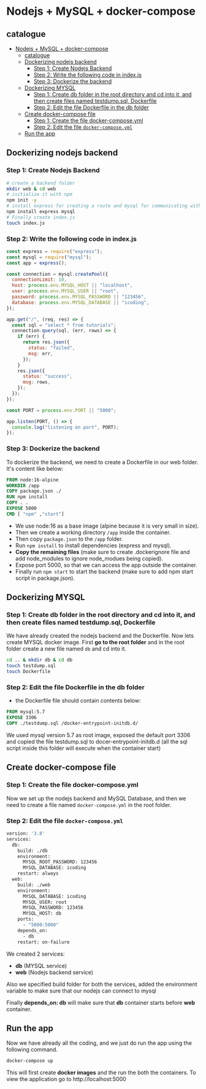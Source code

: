 # Nodejs + MySQL + docker-compose

## catalogue

- [Nodejs + MySQL + docker-compose](#nodejs--mysql--docker-compose)
  - [catalogue](#catalogue)
  - [Dockerizing nodejs backend](#dockerizing-nodejs-backend)
    - [Step 1: Create Nodejs Backend](#step-1-create-nodejs-backend)
    - [Step 2: Write the following code in index.js](#step-2-write-the-following-code-in-indexjs)
    - [Step 3: Dockerize the backend](#step-3-dockerize-the-backend)
  - [Dockerizing MYSQL](#dockerizing-mysql)
    - [Step 1: Create db folder in the root directory and cd into it, and then create files named testdump.sql, Dockerfile](#step-1-create-db-folder-in-the-root-directory-and-cd-into-it-and-then-create-files-named-testdumpsql-dockerfile)
    - [Step 2: Edit the file Dockerfile in the db folder](#step-2-edit-the-file-dockerfile-in-the-db-folder)
  - [Create docker-compose file](#create-docker-compose-file)
    - [Step 1: Create the file docker-compose.yml](#step-1-create-the-file-docker-composeyml)
    - [Step 2: Edit the file `docker-compose.yml`](#step-2-edit-the-file-docker-composeyml)
  - [Run the app](#run-the-app)

## Dockerizing nodejs backend

### Step 1: Create Nodejs Backend

```sh
# create a backend folder
mkdir web & cd web
# initialize it with npm
npm init -y
# install express for creating a route and mysql for communicating with MySQL Database
npm install express mysql
# Finally create index.js
touch index.js
```

### Step 2: Write the following code in index.js

```js
const express = require("express");
const mysql = require("mysql");
const app = express();

const connection = mysql.createPool({
  connectionLimit: 10,
  host: process.env.MYSQL_HOST || "localhost",
  user: process.env.MYSQL_USER || "root",
  password: process.env.MYSQL_PASSWORD || "123456",
  database: process.env.MYSQL_DATABASE || "icoding",
});

app.get("/", (req, res) => {
  const sql = "select * from tutorials";
  connection.query(sql, (err, rows) => {
    if (err) {
      return res.json({
        status: "failed",
        msg: err,
      });
    }
    res.json({
      status: "success",
      msg: rows,
    });
  });
});

const PORT = process.env.PORT || "5000";

app.listen(PORT, () => {
  console.log("listening on port", PORT);
});
```

### Step 3: Dockerize the backend

To dockerize the backend, we need to create a Dockerfile in our web folder.
It's content like below:

```Dockerfile
FROM node:16-alpine
WORKDIR /app
COPY package.json ./
RUN npm install
COPY . .
EXPOSE 5000
CMD [ "npm" ,"start"]
```

- We use node:16 as a base image (alpine because it is very small in size).
- Then we create a working directory `/app` inside the container.
- Then copy `package.json` to the `/app` folder.
- Run `npm install` to install dependencies (express and mysql).
- **Copy the remaining files** (make sure to create .dockerignore file and add node_modules to ignore node_modues being copied).
- Expose port 5000, so that we can access the app outside the container.
- Finally run `npm start` to start the backend (make sure to add npm start script in package.json).

## Dockerizing MYSQL

### Step 1: Create db folder in the root directory and cd into it, and then create files named testdump.sql, Dockerfile

We have already created the nodejs backend and the Dockerfile.
Now lets create MYSQL docker image.
First **go to the root folder** and in the root folder create a new file named `db` and cd into it.

```sh
cd .. & mkdir db & cd db
touch testdump.sql
touch Dockerfile
```

### Step 2: Edit the file Dockerfile in the db folder

- the Dockerfile file should contain contents below:

```Dockerfile
FROM mysql:5.7
EXPOSE 3306
COPY ./testdump.sql /docker-entrypoint-initdb.d/
```

We used mysql version 5.7 as root image, exposed the default port 3306 and copied the file testdump.sql to docer-entrypoint-initdb.d (all the sql script inside this folder will execute when the container start)

## Create docker-compose file

### Step 1: Create the file docker-compose.yml

Now we set up the nodejs backend and MySQL Database, and then we need to create a file named `docker-compose.yml` in the root folder.

### Step 2: Edit the file `docker-compose.yml`

```Dockerfile
version: '3.8'
services:
  db:
    build: ./db
    environment:
      MYSQL_ROOT_PASSWORD: 123456
      MYSQL_DATABASE: icoding
    restart: always
  web:
    build: ./web
    environment:
      MYSQL_DATABASE: icoding
      MYSQL_USER: root
      MYSQL_PASSWORD: 123456
      MYSQL_HOST: db
    ports:
      - "5000:5000"
    depends_on:
      - db
    restart: on-failure
```

We created 2 services:

- **db** (MYSQL service)
- **web** (Nodejs backend service)

Also we specified build folder for both the services, added the environment variable to make sure that our nodejs can connect to mysql

Finally **depends_on: db** will make sure that **db** container starts before **web** container.

## Run the app

Now we have already all the coding, and we just do run the app using the following command.

```sh
docker-compose up
```

This will first create **docker images** and the run the both the containers.
To view the application go to http://localhost:5000
